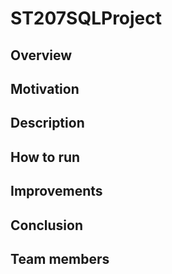 # ST207SQLProject
## Overview

## Motivation

## Description

## How to run

## Improvements

## Conclusion

## Team members
